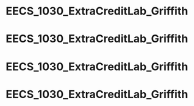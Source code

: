 # EECS_1030_ExtraCreditLab_Griffith
# EECS_1030_ExtraCreditLab_Griffith
# EECS_1030_ExtraCreditLab_Griffith
# EECS_1030_ExtraCreditLab_Griffith
